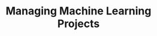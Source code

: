---
title: 'Managing Machine Learning Projects' 
acronym: MMLP
type: GL - TIer 2
webpage: 'https://d1.awsstatic.com/whitepapers/aws-managing-ml-projects.pdf' 
---